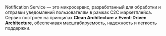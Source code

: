 Notification Service — это микросервис, разработанный для обработки и отправки уведомлений пользователям в рамках C2C маркетплейса. Сервис построен на принципах **Clean Architecture** и **Event-Driven Architecture**, обеспечивая масштабируемость, надежность и легкость поддержки.
